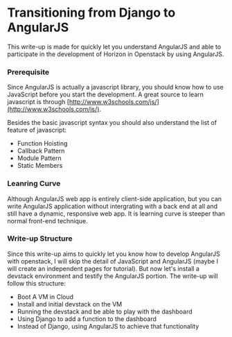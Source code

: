 # Transitioning from Django to AngularJS
This write-up is made for quickly let you understand AngularJS and able to participate in the development of Horizon in Openstack by using AngularJS.

### Prerequisite
Since AngularJS is actually a javascript library, you should know how to use JavaScript before you start the development. 
A great source to learn javascript is through [http://www.w3schools.com/js/](http://www.w3schools.com/js/). 

Besides the basic javascript syntax you should also understand the list of feature of javascript:
 -  Function Hoisting
 -  Callback Pattern
 -  Module Pattern
 -  Static Members

### Leanring Curve
Although AngularJS web app is entirely client-side application, 
but you can write AngularJS application without intergrating with a back end at all and still have a dynamic, responsive web app. 
It is learning curve is steeper than normal front-end technique. 

### Write-up Structure
Since this write-up aims to quickly let you know how to develop AngularJS with openstack, 
I will skip the detail of JavaScript and AngularJS (maybe I will create an independent pages for tutorial). 
But now let's install a devstack environment and testify the AngularJS portion. The write-up will follow this structure:
 -  Boot A VM in Cloud
 -  Install and initial devstack on the VM
 -  Running the devstack and be able to play with the dashboard
 -  Using Django to add a function to the dashboard 
 -  Instead of Django, using AngularJS to achieve that functionality
